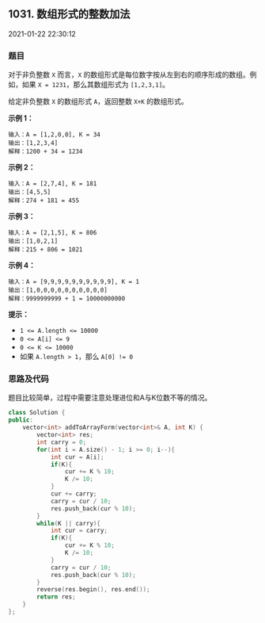 ## 1031. 数组形式的整数加法

2021-01-22 22:30:12

### 题目

对于非负整数 ``X`` 而言，``X`` 的数组形式是每位数字按从左到右的顺序形成的数组。例如，如果 ``X = 1231``，那么其数组形式为 ``[1,2,3,1]``。

给定非负整数 ``X`` 的数组形式 ``A``，返回整数 ``X+K`` 的数组形式。

 


**示例 1：**

```
输入：A = [1,2,0,0], K = 34
输出：[1,2,3,4]
解释：1200 + 34 = 1234
```

**示例 2：**

```
输入：A = [2,7,4], K = 181
输出：[4,5,5]
解释：274 + 181 = 455
```

**示例 3：**

```
输入：A = [2,1,5], K = 806
输出：[1,0,2,1]
解释：215 + 806 = 1021
```

**示例 4：**

```
输入：A = [9,9,9,9,9,9,9,9,9,9], K = 1
输出：[1,0,0,0,0,0,0,0,0,0,0]
解释：9999999999 + 1 = 10000000000
```

 

**提示：**


- ``1 <= A.length <= 10000``
- ``0 <= A[i] <= 9``
- ``0 <= K <= 10000``
- 如果 ``A.length > 1``，那么 ``A[0] != 0``



### 思路及代码

题目比较简单，过程中需要注意处理进位和A与K位数不等的情况。

```cpp
class Solution {
public:
    vector<int> addToArrayForm(vector<int>& A, int K) {
        vector<int> res;
        int carry = 0;
        for(int i = A.size() - 1; i >= 0; i--){
            int cur = A[i];
            if(K){
                cur += K % 10;
                K /= 10;
            }
            cur += carry;
            carry = cur / 10;
            res.push_back(cur % 10);
        }
        while(K || carry){
            int cur = carry;
            if(K){
                cur += K % 10;
                K /= 10;
            }
            carry = cur / 10;
            res.push_back(cur % 10);
        }
        reverse(res.begin(), res.end());
        return res;
    }
};
```